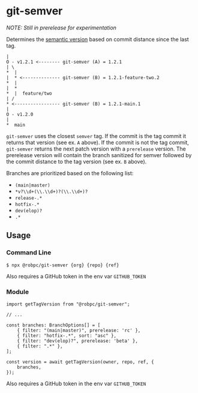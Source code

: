 # git-semver

_NOTE: Still in prerelease for experimentation_

Determines the [semantic version](semver.org) based on commit distance since the last tag.

    |
    O - v1.2.1 <-------- git-semver (A) = 1.2.1
    | \
    *  |
    |  * <-------------- git-semver (B) = 1.2.1-feature-two.2
    *  |
    |  *
    *  |  feature/two
    | /
    * <----------------- git-semver (B) = 1.2.1-main.1
    |
    O - v1.2.0
    |
    *  main

`git-semver` uses the closest `semver` tag. If the commit is the tag commit it returns that version (see ex. `A` above). If the commit is not the tag commit, `git-semver` returns the next patch version with a `prerelease` version. The prerelease version will contain the branch sanitized for semver followed by the commit distance to the tag version (see ex. `B` above).

Branches are prioritized based on the following list:

- `(main|master)`
- `*v?\\d+(\\.\\d+)?(\\.\\d+)?`
- `release-.*`
- `hotfix-.*`
- `dev(elop)?`
- `.*`

## Usage

### Command Line

    $ npx @robpc/git-semver {org} {repo} {ref}

Also requires a GitHub token in the env var `GITHUB_TOKEN`

### Module

    import getTagVersion from "@robpc/git-semver";

    // ...

    const branches: BranchOptions[] = [
        { filter: "(main|master)", prerelease: 'rc' },
        { filter: "hotfix-.*", sort: "asc" },
        { filter: "dev(elop)?", prerelease: 'beta' },
        { filter: ".*" },
    ];

    const version = await getTagVersion(owner, repo, ref, {
        branches,
    });

Also requires a GitHub token in the env var `GITHUB_TOKEN`
